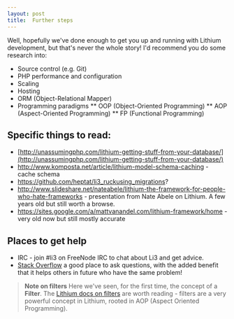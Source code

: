 ```yaml
---
layout: post
title:  Further steps
---
```


Well, hopefully we've done enough to get you up and running with Lithium development, but that's never the whole story! I'd recommend you do some research into:

* Source control (e.g. Git)
* PHP performance and configuration
* Scaling
* Hosting
* ORM (Object-Relational Mapper)
* Programming paradigms
** OOP (Object-Oriented Programming)
** AOP (Aspect-Oriented Programming)
** FP (Functional Programming)

## Specific things to read:

* [http://unassumingphp.com/lithium-getting-stuff-from-your-database/](http://unassumingphp.com/lithium-getting-stuff-from-your-database/)
* http://www.komposta.net/article/lithium-model-schema-caching - cache schema
* https://github.com/heptat/li3_ruckusing_migrations?
* http://www.slideshare.net/nateabele/lithium-the-framework-for-people-who-hate-frameworks - presentation from Nate Abele on Lithium. A few years old but still worth a browse.
* https://sites.google.com/a/mattvanandel.com/lithium-framework/home - very old now but still mostly accurate

## Places to get help

* IRC - join #li3 on FreeNode IRC to chat about Li3 and get advice.
* [Stack Overflow](http://stackoverflow.com/) a good place to ask questions, with the added benefit that it helps others in future who have the same problem!

> **Note on filters** Here we've seen, for the first time, the concept of a **Filter**. The [Lithium docs on filters](http://li3.me/docs/manual/lithium-basics/filters.wiki) are worth reading - filters are a very powerful concept in Lithium, rooted in AOP (Aspect Oriented Programming).

